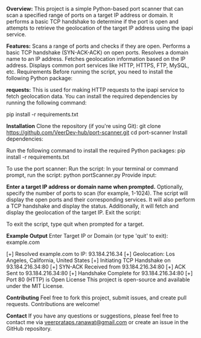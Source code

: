 **Overview:**
This project is a simple Python-based port scanner that can scan a specified range of ports on a target IP address or domain. It performs a basic TCP handshake to determine if the port is open and attempts to retrieve the geolocation of the target IP address using the ipapi service.

**Features:**
Scans a range of ports and checks if they are open.
Performs a basic TCP handshake (SYN-ACK-ACK) on open ports.
Resolves a domain name to an IP address.
Fetches geolocation information based on the IP address.
Displays common port services like HTTP, HTTPS, FTP, MySQL, etc.
Requirements
Before running the script, you need to install the following Python package:

**requests:** This is used for making HTTP requests to the ipapi service to fetch geolocation data.
You can install the required dependencies by running the following command:

pip install -r requirements.txt

**Installation**
Clone the repository (if you're using Git):
git clone https://github.com/VeerDev-hub/port-scanner.git
cd port-scanner
Install dependencies:

Run the following command to install the required Python packages:
pip install -r requirements.txt

To use the port scanner:
Run the script:
In your terminal or command prompt, run the script: 
python portScanner.py
Provide input:

**Enter a target IP address or domain name when prompted.**
Optionally, specify the number of ports to scan (for example, 1-1024).
The script will display the open ports and their corresponding services.
It will also perform a TCP handshake and display the status.
Additionally, it will fetch and display the geolocation of the target IP.
Exit the script:

To exit the script, type quit when prompted for a target.

**Example Output**
Enter Target IP or Domain (or type 'quit' to exit): example.com

[+] Resolved example.com to IP: 93.184.216.34
[+] Geolocation: Los Angeles, California, United States
[+] Initiating TCP Handshake on 93.184.216.34:80
[+] SYN-ACK Received from 93.184.216.34:80
[+] ACK Sent to 93.184.216.34:80
[+] Handshake Complete for 93.184.216.34:80
[+] Port 80 (HTTP) is Open
License
This project is open-source and available under the MIT License.

**Contributing**
Feel free to fork this project, submit issues, and create pull requests. Contributions are welcome!

**Contact**
If you have any questions or suggestions, please feel free to contact me via veerprataps.ranawat@gmail.com or create an issue in the GitHub repository.
